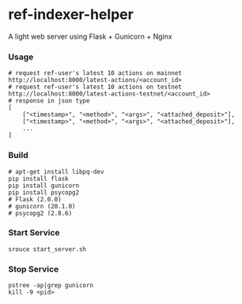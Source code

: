 # ref-indexer-helper

A light web server using Flask + Gunicorn + Nginx

### Usage
```shell
# request ref-user's latest 10 actions on mainnet
http://localhost:8000/latest-actions/<account_id>
# request ref-user's latest 10 actions on testnet
http://localhost:8000/latest-actions-testnet/<account_id>
# response in json type
[
    ["<timestamp>", "<method>", "<args>", "<attached_deposit>"],
    ["<timestamp>", "<method>", "<args>", "<attached_deposit>"],
    ...
]
```

### Build
```
# apt-get install libpq-dev
pip install flask
pip install gunicorn
pip install psycopg2
# Flask (2.0.0)
# gunicorn (20.1.0)
# psycopg2 (2.8.6)
```
### Start Service
```
srouce start_server.sh
```

### Stop Service

```
pstree -ap|grep gunicorn
kill -9 <pid>
```
